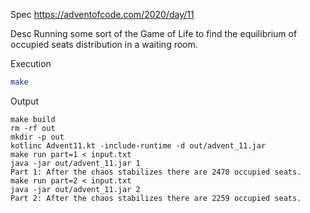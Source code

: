 Spec https://adventofcode.com/2020/day/11

Desc Running some sort of the Game of Life to find the equilibrium of occupied seats distribution in a waiting room.

Execution

```bash
make
```

Output

```
make build
rm -rf out
mkdir -p out
kotlinc Advent11.kt -include-runtime -d out/advent_11.jar
make run part=1 < input.txt
java -jar out/advent_11.jar 1
Part 1: After the chaos stabilizes there are 2470 occupied seats.
make run part=2 < input.txt
java -jar out/advent_11.jar 2
Part 2: After the chaos stabilizes there are 2259 occupied seats.
```


